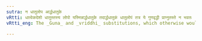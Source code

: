 ```yaml
---
sutra: न धातुलोप आर्द्धधातुके
vRtti: धात्वेकदेशो धातुस्तस्य लोपो यस्मिन्नार्द्धधातुके तदार्द्धधातुकं धातुलोपं तत्र ये गुणवृद्धी प्राप्नुतस्ते न भवतः ॥
vRtti_eng: The _Guna_ and _vriddhi_ substitutions, which otherwise would have presented themselves, do not take place, when such an _ardhadhatuka_ (III.4.114) affix follows, which causes a portion of the root to be elided.

---
```

